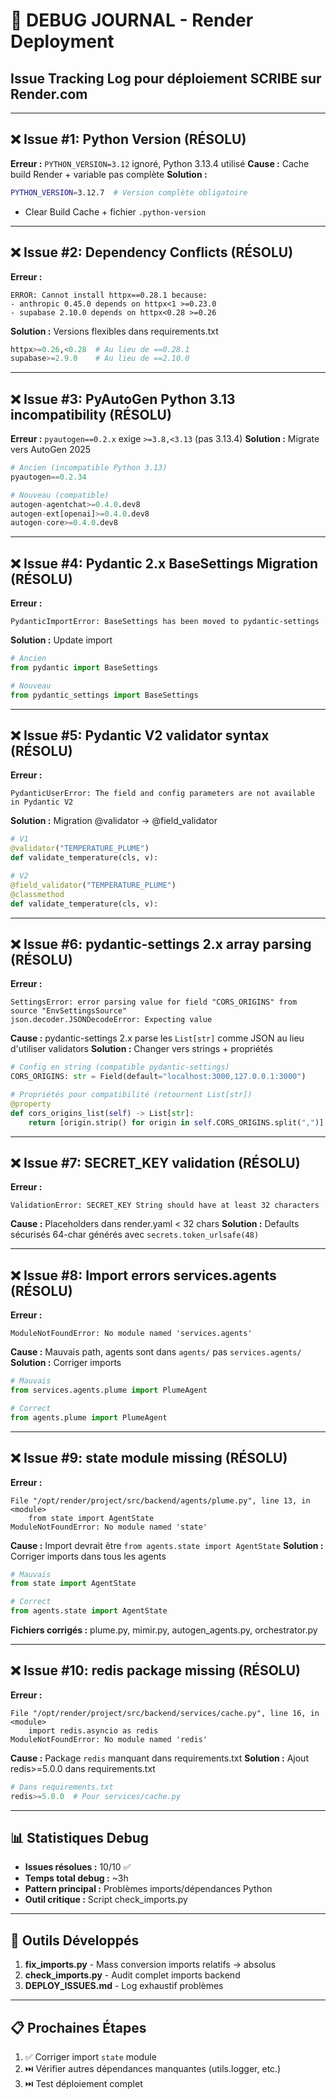 # 🐛 DEBUG JOURNAL - Render Deployment

## Issue Tracking Log pour déploiement SCRIBE sur Render.com

---

## ❌ Issue #1: Python Version (RÉSOLU)
**Erreur :** `PYTHON_VERSION=3.12` ignoré, Python 3.13.4 utilisé
**Cause :** Cache build Render + variable pas complète
**Solution :**
```bash
PYTHON_VERSION=3.12.7  # Version complète obligatoire
```
+ Clear Build Cache + fichier `.python-version`

---

## ❌ Issue #2: Dependency Conflicts (RÉSOLU)
**Erreur :**
```
ERROR: Cannot install httpx==0.28.1 because:
- anthropic 0.45.0 depends on httpx<1 >=0.23.0
- supabase 2.10.0 depends on httpx<0.28 >=0.26
```
**Solution :** Versions flexibles dans requirements.txt
```python
httpx>=0.26,<0.28  # Au lieu de ==0.28.1
supabase>=2.9.0    # Au lieu de ==2.10.0
```

---

## ❌ Issue #3: PyAutoGen Python 3.13 incompatibility (RÉSOLU)
**Erreur :** `pyautogen==0.2.x` exige `>=3.8,<3.13` (pas 3.13.4)
**Solution :** Migrate vers AutoGen 2025
```python
# Ancien (incompatible Python 3.13)
pyautogen==0.2.34

# Nouveau (compatible)
autogen-agentchat>=0.4.0.dev8
autogen-ext[openai]>=0.4.0.dev8
autogen-core>=0.4.0.dev8
```

---

## ❌ Issue #4: Pydantic 2.x BaseSettings Migration (RÉSOLU)
**Erreur :**
```
PydanticImportError: BaseSettings has been moved to pydantic-settings
```
**Solution :** Update import
```python
# Ancien
from pydantic import BaseSettings

# Nouveau
from pydantic_settings import BaseSettings
```

---

## ❌ Issue #5: Pydantic V2 validator syntax (RÉSOLU)
**Erreur :**
```
PydanticUserError: The field and config parameters are not available in Pydantic V2
```
**Solution :** Migration @validator → @field_validator
```python
# V1
@validator("TEMPERATURE_PLUME")
def validate_temperature(cls, v):

# V2
@field_validator("TEMPERATURE_PLUME")
@classmethod
def validate_temperature(cls, v):
```

---

## ❌ Issue #6: pydantic-settings 2.x array parsing (RÉSOLU)
**Erreur :**
```
SettingsError: error parsing value for field "CORS_ORIGINS" from source "EnvSettingsSource"
json.decoder.JSONDecodeError: Expecting value
```
**Cause :** pydantic-settings 2.x parse les `List[str]` comme JSON au lieu d'utiliser validators
**Solution :** Changer vers strings + propriétés
```python
# Config en string (compatible pydantic-settings)
CORS_ORIGINS: str = Field(default="localhost:3000,127.0.0.1:3000")

# Propriétés pour compatibilité (retournent List[str])
@property
def cors_origins_list(self) -> List[str]:
    return [origin.strip() for origin in self.CORS_ORIGINS.split(",")]
```

---

## ❌ Issue #7: SECRET_KEY validation (RÉSOLU)
**Erreur :**
```
ValidationError: SECRET_KEY String should have at least 32 characters
```
**Cause :** Placeholders dans render.yaml < 32 chars
**Solution :** Defaults sécurisés 64-char générés avec `secrets.token_urlsafe(48)`

---

## ❌ Issue #8: Import errors services.agents (RÉSOLU)
**Erreur :**
```
ModuleNotFoundError: No module named 'services.agents'
```
**Cause :** Mauvais path, agents sont dans `agents/` pas `services.agents/`
**Solution :** Corriger imports
```python
# Mauvais
from services.agents.plume import PlumeAgent

# Correct
from agents.plume import PlumeAgent
```

---

## ❌ Issue #9: state module missing (RÉSOLU)
**Erreur :**
```
File "/opt/render/project/src/backend/agents/plume.py", line 13, in <module>
    from state import AgentState
ModuleNotFoundError: No module named 'state'
```
**Cause :** Import devrait être `from agents.state import AgentState`
**Solution :** Corriger imports dans tous les agents
```python
# Mauvais
from state import AgentState

# Correct
from agents.state import AgentState
```
**Fichiers corrigés :** plume.py, mimir.py, autogen_agents.py, orchestrator.py

---

## ❌ Issue #10: redis package missing (RÉSOLU)
**Erreur :**
```
File "/opt/render/project/src/backend/services/cache.py", line 16, in <module>
    import redis.asyncio as redis
ModuleNotFoundError: No module named 'redis'
```
**Cause :** Package `redis` manquant dans requirements.txt
**Solution :** Ajout redis>=5.0.0 dans requirements.txt
```python
# Dans requirements.txt
redis>=5.0.0  # Pour services/cache.py
```

---

## 📊 Statistiques Debug
- **Issues résolues :** 10/10 ✅
- **Temps total debug :** ~3h
- **Pattern principal :** Problèmes imports/dépendances Python
- **Outil critique :** Script check_imports.py

---

## 🔧 Outils Développés
1. **fix_imports.py** - Mass conversion imports relatifs → absolus
2. **check_imports.py** - Audit complet imports backend
3. **DEPLOY_ISSUES.md** - Log exhaustif problèmes

---

## 📋 Prochaines Étapes
1. ✅ Corriger import `state` module
2. ⏭️ Vérifier autres dépendances manquantes (utils.logger, etc.)
3. ⏭️ Test déploiement complet
